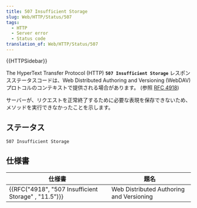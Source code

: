 ```yaml
---
title: 507 Insufficient Storage
slug: Web/HTTP/Status/507
tags:
  - HTTP
  - Server error
  - Status code
translation_of: Web/HTTP/Status/507
---
```

{{HTTPSidebar}}

The HyperText Transfer Protocol (HTTP) **`507 Insufficient Storage`** レスポンスステータスコードは、Web Distributed Authoring and Versioning (WebDAV) プロトコルのコンテキストで提供される場合があります。 (参照 [RFC 4918](https://tools.ietf.org/html/rfc4918))

サーバーが、リクエストを正常終了するために必要な表現を保存できないため、メソッドを実行できなかったことを示します。

## ステータス

    507 Insufficient Storage

## 仕様書

| 仕様書                                                               | 題名                                     |
| -------------------------------------------------------------------- | ---------------------------------------- |
| {{RFC("4918", "507 Insufficient Storage" , "11.5")}} | Web Distributed Authoring and Versioning |
